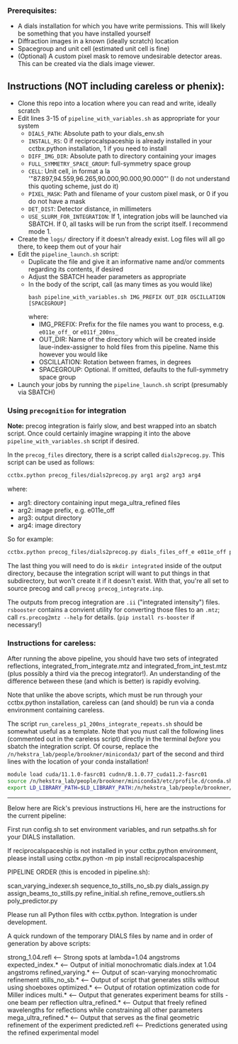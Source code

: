 ### Prerequisites:
 - A dials installation for which you have write permissions. This will likely be something that you have installed yourself
 - Diffraction images in a known (ideally scratch) location
 - Spacegroup and unit cell (estimated unit cell is fine)
 - (Optional) A custom pixel mask to remove undesirable detector areas. This can be created via the dials image viewer.

## Instructions (NOT including careless or phenix):
 - Clone this repo into a location where you can read and write, ideally scratch
 - Edit lines 3-15 of `pipeline_with_variables.sh` as appropriate for your system
    - `DIALS_PATH`: Absolute path to your dials_env.sh
    - `INSTALL_RS`: 0 if reciprocalspaceship is already installed in your cctbx.python installation, 1 if you need to install
    - `DIFF_IMG_DIR`: Absolute path to directory containing your images
    - `FULL_SYMMETRY_SPACE_GROUP`: full-symmetry space group
    - `CELL`: Unit cell, in format a la '"87.897,94.559,96.265,90.000,90.000,90.000"' (I do not understand this quoting scheme, just do it)
    - `PIXEL_MASK`: Path and filename of your custom pixel mask, or 0 if you do not have a mask
    - `DET_DIST`: Detector distance, in millimeters
    - `USE_SLURM_FOR_INTEGRATION`: If 1, integration jobs will be launched via SBATCH. If 0, all tasks will be run from the script itself. I recommend mode 1.
 - Create the `logs/` directory if it doesn't already exist. Log files will all go there, to keep them out of your hair
 - Edit the `pipeline_launch.sh` script:
    - Duplicate the file and give it an informative name and/or comments regarding its contents, if desired
    - Adjust the SBATCH header parameters as appropriate
    - In the body of the script, call (as many times as you would like)
        ```
        bash pipeline_with_variables.sh IMG_PREFIX OUT_DIR OSCILLATION [SPACEGROUP]
        ```
        where:
        - IMG_PREFIX: Prefix for the file names you want to process, e.g. `e011e_off_` or `e011f_200ns_`
        - OUT_DIR: Name of the directory which will be created inside laue-index-assigner to hold files from this pipeline. Name this however you would like
        - OSCILLATION: Rotation between frames, in degrees
        - SPACEGROUP: Optional. If omitted, defaults to the full-symmetry space group
 - Launch your jobs by running the `pipeline_launch.sh` script (presumably via SBATCH) 

### Using `precognition` for integration
**Note:** precog integration is fairly slow, and best wrapped into an sbatch script. Once could certainly imagine wrapping it into the above `pipeline_with_variables.sh` script if desired. 
   
In the `precog_files` directory, there is a script called `dials2precog.py`. This script can be used as follows:

```bash
cctbx.python precog_files/dials2precog.py arg1 arg2 arg3 arg4
```
where:
 - arg1: directory containing input mega_ultra_refined files
 - arg2: image prefix, e.g. e011e_off
 - arg3: output directory
 - arg4: image directory

So for example:
```bash
cctbx.python precog_files/dials2precog.py dials_files_off_e e011e_off precog_integration_inputs_off_e /n/holyscratch01/hekstra_lab/brookner/lauescr/hsDHFR/images/
```
The last thing you will need to do is `mkdir integrated` inside of the output directory, because the integration script will want to put things in that subdirectory, but won't create it if it doesn't exist. With that, you're all set to source precog and call `precog precog_integrate.inp`. 

The outputs from precog integration are `.ii` ("integrated intensity") files. `rsbooster` contains a convient utility for converting those files to an `.mtz`; call `rs.precog2mtz --help` for details. (`pip install rs-booster` if necessary!)

### Instructions for careless:
After running the above pipeline, you should have two sets of integrated reflections, integrated_from_integrate.mtz and integrated_from_int_test.mtz (plus possibly a third via the precog integrator!). An understanding of the difference between these (and which is better) is rapidly evolving.

Note that unlike the above scripts, which must be run through your cctbx.python installation, careless can (and should) be run via a conda environment containing careless.

The script `run_careless_p1_200ns_integrate_repeats.sh` should be somewhat useful as a template. Note that you must call the following lines (commented out in the careless script) directly in the terminal *before* you sbatch the integration script. Of course, replace the `/n/hekstra_lab/people/brookner/miniconda3/` part of the second and third lines with the location of your conda installation!
```bash
module load cuda/11.1.0-fasrc01 cudnn/8.1.0.77_cuda11.2-fasrc01
source /n/hekstra_lab/people/brookner/miniconda3/etc/profile.d/conda.sh
export LD_LIBRARY_PATH=$LD_LIBRARY_PATH:/n/hekstra_lab/people/brookner/miniconda3/lib/
```

---
Below here are Rick's previous instructions
Hi, here are the instructions for the current pipeline:

First run config.sh to set environment variables, and run setpaths.sh for your DIALS installation.

If reciprocalspaceship is not installed in your cctbx.python environment, please install using
    cctbx.python -m pip install reciprocalspaceship

PIPELINE ORDER (this is encoded in pipeline.sh):

scan_varying_indexer.sh
sequence_to_stills_no_sb.py
dials_assign.py
assign_beams_to_stills.py
refine_initial.sh
refine_remove_outliers.sh
poly_predictor.py

Please run all Python files with cctbx.python. Integration is under development.

A quick rundown of the temporary DIALS files by name and in order of generation by above scripts:

strong_1.04.refl  <-- Strong spots at lambda=1.04 angstroms
expected_index.* <-- Output of initial monochromatic dials.index at 1.04 angstroms
refined_varying.* <-- Output of scan-varying monochromatic refinement
stills_no_sb.* <-- Output of script that generates stills without using shoeboxes 
optimized.* <-- Output of rotation optimization code for Miller indices
multi.* <-- Output that generates experiment beams for stills - one beam per reflection
ultra_refined.* <-- Output that freely refined wavelengths for reflections while constraining all other parameters
mega_ultra_refined.* <-- Output that serves as the final geometric refinement of the experiment
predicted.refl <-- Predictions generated using the refined experimental model
